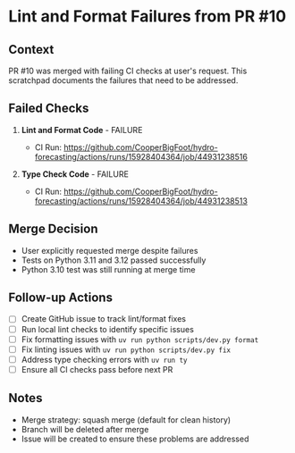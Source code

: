 # Lint and Format Failures from PR #10

## Context
PR #10 was merged with failing CI checks at user's request. This scratchpad documents the failures that need to be addressed.

## Failed Checks
1. **Lint and Format Code** - FAILURE
   - CI Run: https://github.com/CooperBigFoot/hydro-forecasting/actions/runs/15928404364/job/44931238516
   
2. **Type Check Code** - FAILURE  
   - CI Run: https://github.com/CooperBigFoot/hydro-forecasting/actions/runs/15928404364/job/44931238513

## Merge Decision
- User explicitly requested merge despite failures
- Tests on Python 3.11 and 3.12 passed successfully
- Python 3.10 test was still running at merge time

## Follow-up Actions
- [ ] Create GitHub issue to track lint/format fixes
- [ ] Run local lint checks to identify specific issues
- [ ] Fix formatting issues with `uv run python scripts/dev.py format`
- [ ] Fix linting issues with `uv run python scripts/dev.py fix`
- [ ] Address type checking errors with `uv run ty`
- [ ] Ensure all CI checks pass before next PR

## Notes
- Merge strategy: squash merge (default for clean history)
- Branch will be deleted after merge
- Issue will be created to ensure these problems are addressed